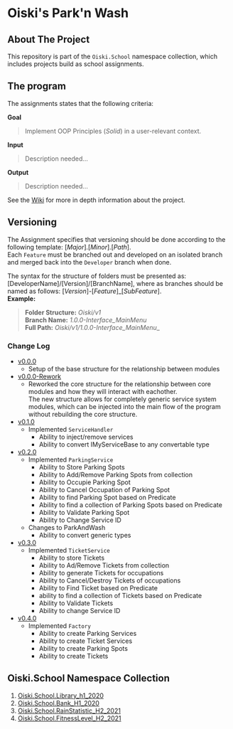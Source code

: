 # Oiski's Park'n Wash

## About The Project
This repository is part of the `Oiski.School` namespace collection, which includes projects build as school assignments.

## The program
The assignments states that the following criteria:

**Goal**
>Implement OOP Principles (_Solid_) in a user-relevant context.

**Input**
> Description needed...

**Output**
> Description needed...

See the [Wiki](https://github.com/ZhakalenDk/Oiski.School.ParkAndWash_H2_2021/wiki) for more in depth information about the project.

## Versioning
The Assignment specifies that versioning should be done according to the following template: [_Major_].[_Minor_].[_Path_].\
Each `Feature` must be branched out and developed on an isolated branch and merged back into the `Developer` branch when done.

The syntax for the structure of folders must be presented as: [DeveloperName]/[Version]/[BranchName], where as branches should be named as follows: [*Version*]-[*Feature*]_[*SubFeature*].\
**Example:**
>**Folder Structure:** _Oiski/v1_ \
>**Branch Name:** _1.0.0-Interface_MainMenu_ \
>**Full Path:** _Oiski/v1/1.0.0-Interface_MainMenu__

### Change Log
- [v0.0.0](https://github.com/ZhakalenDk/Oiski.School.ParkAndWash_H2_2021/releases/tag/v0.0.0)
  - Setup of the base structure for the relationship between modules
- [v0.0.0-Rework](https://github.com/ZhakalenDk/Oiski.School.ParkAndWash_H2_2021/releases/tag/v0.0.0-Rework)
  - Reworked the core structure for the relationship between core modules and how they will interact with eachother. \
    The new structure allows for completely generic service system modules, which can be injected into the main flow of the program without rebuilding the core structure.
- [v0.1.0](https://github.com/ZhakalenDk/Oiski.School.ParkAndWash_H2_2021/releases/tag/v0.1.0)
  - Implemented `ServiceHandler`
    - Ability to inject/remove services
    - Ability to convert IMyServiceBase to any convertable type
- [v0.2.0](https://github.com/ZhakalenDk/Oiski.School.ParkAndWash_H2_2021/releases/tag/v0.2.0)
  - Implemented `ParkingService`
    - Ability to Store Parking Spots
    - Ability to Add/Remove Parking Spots from collection
    - Ability to Occupie Parking Spot
    - Ability to Cancel Occupation of Parking Spot
    - Ability to find Parking Spot based on Predicate
    - Ability to find a collection of Parking Spots based on Predicate
    - Ability to Validate Parking Spot
    - Ability to Change Service ID
  - Changes to ParkAndWash
    - Ability to convert generic types
- [v0.3.0](https://github.com/ZhakalenDk/Oiski.School.ParkAndWash_H2_2021/releases/tag/v0.3.0)
  - Implemented `TicketService`
    - Ability to store Tickets
    - Ability to Ad/Remove Tickets from collection
    - Ability to generate Tickets for occupations
    - Ability to Cancel/Destroy Tickets of occupations
    - Ability to Find Ticket based on Predicate
    - ability to find a collection of Tickets based on Predicate
    - Ability to Validate Tickets
    - Ability to change Service ID
- [v0.4.0](https://github.com/ZhakalenDk/Oiski.School.ParkAndWash_H2_2021/releases/tag/v0.4.0)
  - Implemented `Factory`
    - Ability to create Parking Services
    - Ability to create Ticket Services
    - Ability to create Parking Spots
    - Ability to create Tickets

## Oiski.School Namespace Collection
1. [Oiski.School.Library_h1_2020](https://github.com/ZhakalenDk/Oiski.School.Library_H1_2020)
2. [Oiski.School.Bank_H1_2020](https://github.com/ZhakalenDk/Oiski.School.Bank_H1_2020)
3. [Oiski.School.RainStatistic_H2_2021](https://github.com/ZhakalenDk/Oiski.School.RainStatistic_H2_2021)
4. [Oiski.School.FitnessLevel_H2_2021](https://github.com/ZhakalenDk/Oiski.School.FitnessLevel_H2_2021)
